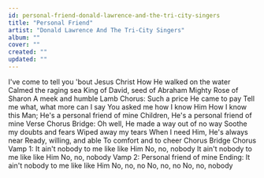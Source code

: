 ```yaml
---
id: personal-friend-donald-lawrence-and-the-tri-city-singers
title: "Personal Friend"
artist: "Donald Lawrence And The Tri-City Singers"
album: ""
cover: ""
created: ""
updated: ""
---
```


I've come to tell you 'bout Jesus Christ
How He walked on the water
Calmed the raging sea
King of David, seed of Abraham
Mighty Rose of Sharon
A meek and humble Lamb
Chorus:
Such a price He came to pay
Tell me what, what more can I say
You asked me how I know Him
How I know this Man;
He's a personal friend of mine
Children, He's a personal friend of mine
Verse
Chorus
Bridge:
Oh well, He made a way out of no way
Soothe my doubts and fears
Wiped away my tears
When I need Him, He's always near
Ready, willing, and able
To comfort and to cheer
Chorus
Bridge
Chorus
Vamp 1:
It ain't nobody to me like like Him
No, no, nobody
It ain't nobody to me like like Him
No, no, nobody
Vamp 2:
Personal friend of mine
Ending:
It ain't nobody to me like like Him
No, no, no
No, no, no
No, no, nobody